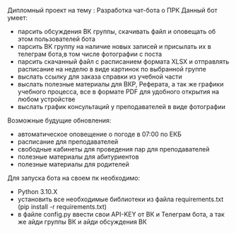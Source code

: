 Дипломный проект на тему : Разработка чат-бота о ПРК
Данный бот умеет:
- парсить обсуждения ВК группы, скачивать файл и оповещать об этом пользователей бота
- парсить ВК группу на наличие новых записей и присылать их в телеграм бота,в том числе фотографии с поста
- парсить скачанный файл с расписанием формата XLSX и отправлять расписание на неделю в виде картинок по выбранной группе
- выслать ссылку для заказа справки из учебной части
- выслать полезные материалы для ВКР, Реферата, а так же графики учебного процесса, все в формате PDF для удобного открытия на любом устройстве
- выслать график консультаций у преподавателей в виде фотографии

Возможные будущие обновления:
- автоматическое оповещение о погоде в 07:00 по ЕКБ
- расписание для преподавателей
- свободные кабинеты для проведения пар для преподавателей
- полезные материалы для абитуриентов
- полезные материалы для родителей

Для запуска бота на своем пк необходимо:
- Python 3.10.X
- установить все необходимые библиотеки из файла requirements.txt (pip install -r requirements.txt)
- в файле config.py ввести свои API-KEY от ВК и Телеграм бота, а так же айди группы ВК и айди обсуждения ВК
